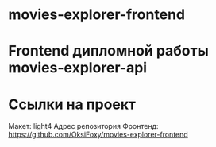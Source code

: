 # movies-explorer-frontend

# Frontend дипломной работы movies-explorer-api
# Ссылки на проект
Макет: light4
Адрес репозитория Фронтенд: https://github.com/OksiFoxy/movies-explorer-frontend
